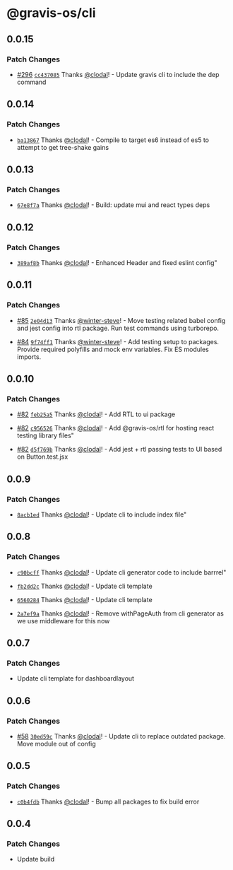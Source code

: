# @gravis-os/cli

## 0.0.15

### Patch Changes

- [#296](https://github.com/gravis-os/gravis-os/pull/296) [`cc437085`](https://github.com/gravis-os/gravis-os/commit/cc437085ff3c587c971a025726306a1ccbadf04b) Thanks [@clodal](https://github.com/clodal)! - Update gravis cli to include the dep command

## 0.0.14

### Patch Changes

- [`ba13867`](https://github.com/gravis-os/gravis-os/commit/ba13867ea27da5ee5087f4530fe91a57bacc84ea) Thanks [@clodal](https://github.com/clodal)! - Compile to target es6 instead of es5 to attempt to get tree-shake gains

## 0.0.13

### Patch Changes

- [`67e8f7a`](https://github.com/gravis-os/gravis-os/commit/67e8f7a9f47d29e9c72cdb05d4102bdd1ee707e5) Thanks [@clodal](https://github.com/clodal)! - Build: update mui and react types deps

## 0.0.12

### Patch Changes

- [`389af8b`](https://github.com/gravis-os/gravis-os/commit/389af8b3fe086131b059a55dba976ad8c2fa4e94) Thanks [@clodal](https://github.com/clodal)! - Enhanced Header and fixed eslint config"

## 0.0.11

### Patch Changes

- [#85](https://github.com/gravis-os/gravis-os/pull/85) [`2e04d13`](https://github.com/gravis-os/gravis-os/commit/2e04d13c5f451de369db8307e2db426456097d9a) Thanks [@winter-steve](https://github.com/winter-steve)! - Move testing related babel config and jest config into rtl package.
  Run test commands using turborepo.

* [#84](https://github.com/gravis-os/gravis-os/pull/84) [`9f74ff1`](https://github.com/gravis-os/gravis-os/commit/9f74ff17c8d6949327c36cbb095b18ee70939069) Thanks [@winter-steve](https://github.com/winter-steve)! - Add testing setup to packages.
  Provide required polyfills and mock env variables.
  Fix ES modules imports.

## 0.0.10

### Patch Changes

- [#82](https://github.com/gravis-os/gravis-os/pull/82) [`feb25a5`](https://github.com/gravis-os/gravis-os/commit/feb25a5bc5c9292f32657e3bbaf2d860d37b0c48) Thanks [@clodal](https://github.com/clodal)! - Add RTL to ui package

* [#82](https://github.com/gravis-os/gravis-os/pull/82) [`c956526`](https://github.com/gravis-os/gravis-os/commit/c9565260b8b10ef1834613bd045c89b90a482a32) Thanks [@clodal](https://github.com/clodal)! - Add @gravis-os/rtl for hosting react testing library files"

- [#82](https://github.com/gravis-os/gravis-os/pull/82) [`d5f769b`](https://github.com/gravis-os/gravis-os/commit/d5f769be4fd88388f730a1fe50ac5927d32a61fc) Thanks [@clodal](https://github.com/clodal)! - Add jest + rtl passing tests to UI based on Button.test.jsx

## 0.0.9

### Patch Changes

- [`8acb1ed`](https://github.com/gravis-os/gravis-os/commit/8acb1edc85a4821bfdc61f1e5452aba29693b3c7) Thanks [@clodal](https://github.com/clodal)! - Update cli to include index file"

## 0.0.8

### Patch Changes

- [`c90bcff`](https://github.com/gravis-os/gravis-os/commit/c90bcff23360d37dae4380fe6905e653bb1a972a) Thanks [@clodal](https://github.com/clodal)! - Update cli generator code to include barrrel"

* [`fb2dd2c`](https://github.com/gravis-os/gravis-os/commit/fb2dd2cdd6906b5f5381860bb599502cf2c19b4a) Thanks [@clodal](https://github.com/clodal)! - Update cli template

- [`6560284`](https://github.com/gravis-os/gravis-os/commit/6560284c1b35cbf4aea0f8f8d9811061116da6dd) Thanks [@clodal](https://github.com/clodal)! - Update cli template

* [`2a7ef9a`](https://github.com/gravis-os/gravis-os/commit/2a7ef9ade630b5b8be31ff5d84532fda37de7f55) Thanks [@clodal](https://github.com/clodal)! - Remove withPageAuth from cli generator as we use middleware for this now

## 0.0.7

### Patch Changes

- Update cli template for dashboardlayout

## 0.0.6

### Patch Changes

- [#58](https://github.com/gravis-os/gravis-os/pull/58) [`30ed59c`](https://github.com/gravis-os/gravis-os/commit/30ed59c57e2faac11fbc1114f9b85cb521354528) Thanks [@clodal](https://github.com/clodal)! - Update cli to replace outdated package. Move module out of config

## 0.0.5

### Patch Changes

- [`c0b4fdb`](https://github.com/gravis-os/gravis-os/commit/c0b4fdb59864503b8bc05a42f851bd002c2e0398) Thanks [@clodal](https://github.com/clodal)! - Bump all packages to fix build error

## 0.0.4

### Patch Changes

- Update build
